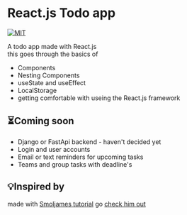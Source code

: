 # React.js Todo app



  <a href="https://github.com/theacebutler/todo_list/blob/main/LICENSE" target="_blank">
    <img src="https://img.shields.io/github/license/theacebutler/todo_list?color=%236963ff&label=License" alt="MIT">
  </a>

A todo app made with React.js\
this goes through the basics of
- Components 
- Nesting Components 
- useState and useEffect
- LocalStorage
- getting comfortable with useing the React.js framework


## ⏳Coming soon 
- Django or FastApi backend - haven't decided yet 
- Login and user accounts 
- Email or text reminders for upcoming tasks  
- Teams and group tasks with deadline's

## 💡Inspired by
made with 
[Smoljames tutorial](https://youtu.be/82PXenL4MGg) 
go [check him out](https://www.youtube.com/@Smoljames)
